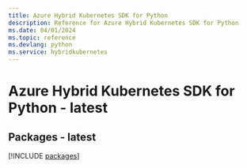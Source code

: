 ```yaml
---
title: Azure Hybrid Kubernetes SDK for Python
description: Reference for Azure Hybrid Kubernetes SDK for Python
ms.date: 04/01/2024
ms.topic: reference
ms.devlang: python
ms.service: hybridkubernetes
---
```

# Azure Hybrid Kubernetes SDK for Python - latest
## Packages - latest
[!INCLUDE [packages](hybrid-kubernetes-index.md)]